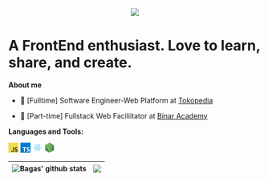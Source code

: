 <p align="center"><a href="https://priambudi.fyi"><img width="80px" src="static/img/logo.svg" /></a></p>

<h1>A FrontEnd enthusiast. Love to learn, share, and create.</h1>

**About me**

- 💼 [Fulltime] Software Engineer-Web Platform at [Tokopedia](https://www.tokopedia.com/)

- 💼 [Part-time] Fullstack Web Faciliitator at [Binar Academy](https://www.binaracademy.com/)



**Languages and Tools:**  

<code><img height="20" src="https://raw.githubusercontent.com/github/explore/80688e429a7d4ef2fca1e82350fe8e3517d3494d/topics/javascript/javascript.png"></code>
<code><img height="20" src="https://raw.githubusercontent.com/github/explore/80688e429a7d4ef2fca1e82350fe8e3517d3494d/topics/typescript/typescript.png"></code>
<code><img height="20" src="https://raw.githubusercontent.com/github/explore/80688e429a7d4ef2fca1e82350fe8e3517d3494d/topics/react/react.png"></code>
<code><img height="20" src="https://raw.githubusercontent.com/github/explore/80688e429a7d4ef2fca1e82350fe8e3517d3494d/topics/nodejs/nodejs.png"></code>    

| <img align="center" src="https://github-readme-stats.vercel.app/api?username=priambudiLB&show_icons=true&include_all_commits=true&theme=buefy&hide_border=true" alt="Bagas' github stats" /> | <img align="center" src="https://github-readme-stats.vercel.app/api/top-langs/?username=priambudiLB&layout=compact&theme=buefy&hide_border=true" /> |
| ------------- | ------------- |
